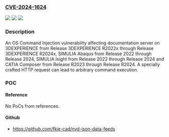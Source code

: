 ### [CVE-2024-1624](https://cve.mitre.org/cgi-bin/cvename.cgi?name=CVE-2024-1624)
![](https://img.shields.io/static/v1?label=Product&message=Documentation%20server&color=blue)
![](https://img.shields.io/static/v1?label=Version&message=Release%203DEXPERIENCE%20R2022x%20Golden%3C%3D%20Release%203DEXPERIENCE%20R2022x.FP.CFA.2406%20&color=brighgreen)
![](https://img.shields.io/static/v1?label=Vulnerability&message=CWE-78%20Improper%20Neutralization%20of%20Special%20Elements%20used%20in%20an%20OS%20Command%20('OS%20Command%20Injection')&color=brighgreen)

### Description

An OS Command Injection vulnerability affecting documentation server on 3DEXPERIENCE from Release 3DEXPERIENCE R2022x through Release 3DEXPERIENCE R2024x, SIMULIA Abaqus from Release 2022 through Release 2024, SIMULIA Isight from Release 2022 through Release 2024 and CATIA Composer from Release R2023 through Release R2024. A specially crafted HTTP request can lead to arbitrary command execution.

### POC

#### Reference
No PoCs from references.

#### Github
- https://github.com/fkie-cad/nvd-json-data-feeds

